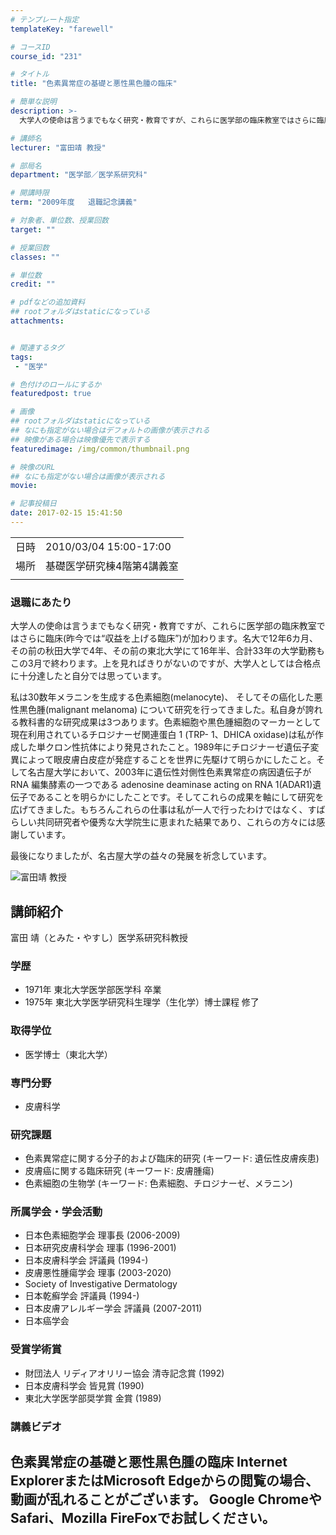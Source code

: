 ```yaml
---
# テンプレート指定
templateKey: "farewell"

# コースID
course_id: "231"

# タイトル
title: "色素異常症の基礎と悪性黒色腫の臨床"

# 簡単な説明
description: >-
  大学人の使命は言うまでもなく研究・教育ですが、これらに医学部の臨床教室ではさらに臨床(昨今では“収益を上げる臨床”)が加わります。名大で12年6カ月、その前の秋田大学で4年、その前の東北大学にて16年半、合計33年の大学勤務もこの3月で終わります。上を見ればきりがないのですが、大学人としては合格点に十分達したと自分では思っています。私は30数年メラニンを生成する色素細胞(melanocyt ....

# 講師名
lecturer: "富田靖 教授"

# 部局名
department: "医学部／医学系研究科"

# 開講時限
term: "2009年度	退職記念講義"

# 対象者、単位数、授業回数
target: ""

# 授業回数
classes: ""

# 単位数
credit: ""

# pdfなどの追加資料
## rootフォルダはstaticになっている
attachments:


# 関連するタグ
tags:
 - "医学"

# 色付けのロールにするか
featuredpost: true

# 画像
## rootフォルダはstaticになっている
## なにも指定がない場合はデフォルトの画像が表示される
## 映像がある場合は映像優先で表示する
featuredimage: /img/common/thumbnail.png

# 映像のURL
## なにも指定がない場合は画像が表示される
movie: 

# 記事投稿日
date: 2017-02-15 15:41:50
---
```


|   |   |
|---|---|
| 日時 | 2010/03/04  15:00-17:00 |
| 場所 | 基礎医学研究棟4階第4講義室 |
|   |   |


### 退職にあたり

大学人の使命は言うまでもなく研究・教育ですが、これらに医学部の臨床教室ではさらに臨床(昨今では“収益を上げる臨床”)が加わります。名大で12年6カ月、その前の秋田大学で4年、その前の東北大学にて16年半、合計33年の大学勤務もこの3月で終わります。上を見ればきりがないのですが、大学人としては合格点に十分達したと自分では思っています。

私は30数年メラニンを生成する色素細胞(melanocyte)、 そしてその癌化した悪性黒色腫(malignant melanoma) について研究を行ってきました。私自身が誇れる教科書的な研究成果は3つあります。色素細胞や黒色腫細胞のマーカーとして現在利用されているチロジナーゼ関連蛋白 1 (TRP- 1、DHICA oxidase)は私が作成した単クロン性抗体により発見されたこと。1989年にチロジナーゼ遺伝子変異によって眼皮膚白皮症が発症することを世界に先駆けて明らかにしたこと。そして名古屋大学において、2003年に遺伝性対側性色素異常症の病因遺伝子が RNA 編集酵素の一つである adenosine deaminase acting on RNA 1(ADAR1)遺伝子であることを明らかにしたことです。そしてこれらの成果を軸にして研究を広げてきました。もちろんこれらの仕事は私が一人で行ったわけではなく、すばらしい共同研究者や優秀な大学院生に恵まれた結果であり、これらの方々には感謝しています。

最後になりましたが、名古屋大学の益々の発展を祈念しています。



![富田靖 教授](https://ocw.nagoya-u.jp/files/231/s_tomita.jpg) 
## 講師紹介

富田 靖（とみた・やすし）医学系研究科教授

### 学歴

* 1971年 東北大学医学部医学科 卒業
* 1975年 東北大学医学研究科生理学（生化学）博士課程 修了

### 取得学位

* 医学博士（東北大学）

### 専門分野

* 皮膚科学

### 研究課題

* 色素異常症に関する分子的および臨床的研究 (キーワード: 遺伝性皮膚疾患)
* 皮膚癌に関する臨床研究 (キーワード: 皮膚腫瘍)
* 色素細胞の生物学 (キーワード: 色素細胞、チロジナーゼ、メラニン)

### 所属学会・学会活動

* 日本色素細胞学会 理事長 (2006-2009)
* 日本研究皮膚科学会 理事 (1996-2001)
* 日本皮膚科学会 評議員 (1994-)
* 皮膚悪性腫瘍学会 理事 (2003-2020)
* Society of Investigative Dermatology
* 日本乾癬学会 評議員 (1994-)
* 日本皮膚アレルギー学会 評議員 (2007-2011)
* 日本癌学会

### 受賞学術賞

* 財団法人 リディアオリリー協会 清寺記念賞 (1992)
* 日本皮膚科学会 皆見賞 (1990)
* 東北大学医学部奨学賞 金賞 (1989)


### 講義ビデオ

色素異常症の基礎と悪性黒色腫の臨床
Internet ExplorerまたはMicrosoft Edgeからの閲覧の場合、動画が乱れることがございます。
Google ChromeやSafari、Mozilla FireFoxでお試しください。
-----